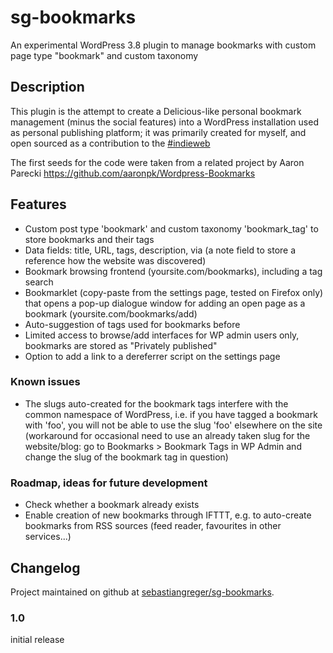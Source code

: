 sg-bookmarks
============

An experimental WordPress 3.8 plugin to manage bookmarks with custom page type "bookmark" and custom taxonomy

## Description

This plugin is the attempt to create a Delicious-like personal bookmark management (minus the social features) into a WordPress installation used as personal publishing platform; it was primarily created for myself, and open sourced as a contribution to the [#indieweb](http://indiewebcamp.org)

The first seeds for the code were taken from a related project by Aaron Parecki <https://github.com/aaronpk/Wordpress-Bookmarks>

## Features

* Custom post type 'bookmark' and custom taxonomy 'bookmark_tag' to store bookmarks and their tags
* Data fields: title, URL, tags, description, via (a note field to store a reference how the website was discovered)
* Bookmark browsing frontend (yoursite.com/bookmarks), including a tag search
* Bookmarklet (copy-paste from the settings page, tested on Firefox only) that opens a pop-up dialogue window for adding an open page as a bookmark (yoursite.com/bookmarks/add)
* Auto-suggestion of tags used for bookmarks before
* Limited access to browse/add interfaces for WP admin users only, bookmarks are stored as "Privately published"
* Option to add a link to a dereferrer script on the settings page

### Known issues

* The slugs auto-created for the bookmark tags interfere with the common namespace of WordPress, i.e. if you have tagged a bookmark with 'foo', you will not be able to use the slug 'foo' elsewhere on the site (workaround for occasional need to use an already taken slug for the website/blog: go to Bookmarks > Bookmark Tags in WP Admin and change the slug of the bookmark tag in question)

### Roadmap, ideas for future development

* Check whether a bookmark already exists
* Enable creation of new bookmarks through IFTTT, e.g. to auto-create bookmarks from RSS sources (feed reader, favourites in other services...)

## Changelog

Project maintained on github at [sebastiangreger/sg-bookmarks](https://github.com/sebastiangreger/sg-bookmarks).

### 1.0

initial release
